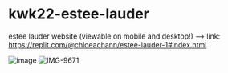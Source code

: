 # kwk22-estee-lauder
estee lauder website (viewable on mobile and desktop!) --> link: https://replit.com/@chloeachann/estee-lauder-1#index.html

![image](https://user-images.githubusercontent.com/67658636/181681572-40ec8dad-198a-48b6-a831-097472dcb3ee.png)
![IMG-9671](https://user-images.githubusercontent.com/67658636/181681635-ffbe821b-a1be-4a58-a9d4-766b9d83b419.jpg)


 
